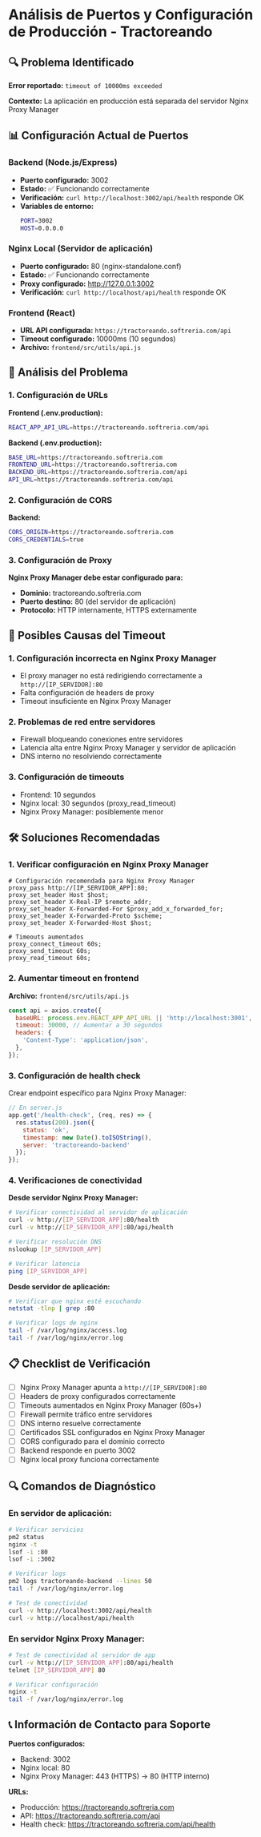 # Análisis de Puertos y Configuración de Producción - Tractoreando

## 🔍 Problema Identificado

**Error reportado:** `timeout of 10000ms exceeded`

**Contexto:** La aplicación en producción está separada del servidor Nginx Proxy Manager

## 📊 Configuración Actual de Puertos

### Backend (Node.js/Express)
- **Puerto configurado:** 3002
- **Estado:** ✅ Funcionando correctamente
- **Verificación:** `curl http://localhost:3002/api/health` responde OK
- **Variables de entorno:**
  ```bash
  PORT=3002
  HOST=0.0.0.0
  ```

### Nginx Local (Servidor de aplicación)
- **Puerto configurado:** 80 (nginx-standalone.conf)
- **Estado:** ✅ Funcionando correctamente
- **Proxy configurado:** http://127.0.0.1:3002
- **Verificación:** `curl http://localhost/api/health` responde OK

### Frontend (React)
- **URL API configurada:** `https://tractoreando.softreria.com/api`
- **Timeout configurado:** 10000ms (10 segundos)
- **Archivo:** `frontend/src/utils/api.js`

## 🚨 Análisis del Problema

### 1. Configuración de URLs

**Frontend (.env.production):**
```bash
REACT_APP_API_URL=https://tractoreando.softreria.com/api
```

**Backend (.env.production):**
```bash
BASE_URL=https://tractoreando.softreria.com
FRONTEND_URL=https://tractoreando.softreria.com
BACKEND_URL=https://tractoreando.softreria.com/api
API_URL=https://tractoreando.softreria.com/api
```

### 2. Configuración de CORS

**Backend:**
```bash
CORS_ORIGIN=https://tractoreando.softreria.com
CORS_CREDENTIALS=true
```

### 3. Configuración de Proxy

**Nginx Proxy Manager debe estar configurado para:**
- **Dominio:** tractoreando.softreria.com
- **Puerto destino:** 80 (del servidor de aplicación)
- **Protocolo:** HTTP internamente, HTTPS externamente

## 🔧 Posibles Causas del Timeout

### 1. **Configuración incorrecta en Nginx Proxy Manager**
- El proxy manager no está redirigiendo correctamente a `http://[IP_SERVIDOR]:80`
- Falta configuración de headers de proxy
- Timeout insuficiente en Nginx Proxy Manager

### 2. **Problemas de red entre servidores**
- Firewall bloqueando conexiones entre servidores
- Latencia alta entre Nginx Proxy Manager y servidor de aplicación
- DNS interno no resolviendo correctamente

### 3. **Configuración de timeouts**
- Frontend: 10 segundos
- Nginx local: 30 segundos (proxy_read_timeout)
- Nginx Proxy Manager: posiblemente menor

## 🛠️ Soluciones Recomendadas

### 1. **Verificar configuración en Nginx Proxy Manager**

```nginx
# Configuración recomendada para Nginx Proxy Manager
proxy_pass http://[IP_SERVIDOR_APP]:80;
proxy_set_header Host $host;
proxy_set_header X-Real-IP $remote_addr;
proxy_set_header X-Forwarded-For $proxy_add_x_forwarded_for;
proxy_set_header X-Forwarded-Proto $scheme;
proxy_set_header X-Forwarded-Host $host;

# Timeouts aumentados
proxy_connect_timeout 60s;
proxy_send_timeout 60s;
proxy_read_timeout 60s;
```

### 2. **Aumentar timeout en frontend**

**Archivo:** `frontend/src/utils/api.js`
```javascript
const api = axios.create({
  baseURL: process.env.REACT_APP_API_URL || 'http://localhost:3001',
  timeout: 30000, // Aumentar a 30 segundos
  headers: {
    'Content-Type': 'application/json',
  },
});
```

### 3. **Configuración de health check**

Crear endpoint específico para Nginx Proxy Manager:

```javascript
// En server.js
app.get('/health-check', (req, res) => {
  res.status(200).json({ 
    status: 'ok', 
    timestamp: new Date().toISOString(),
    server: 'tractoreando-backend'
  });
});
```

### 4. **Verificaciones de conectividad**

**Desde servidor Nginx Proxy Manager:**
```bash
# Verificar conectividad al servidor de aplicación
curl -v http://[IP_SERVIDOR_APP]:80/health
curl -v http://[IP_SERVIDOR_APP]:80/api/health

# Verificar resolución DNS
nslookup [IP_SERVIDOR_APP]

# Verificar latencia
ping [IP_SERVIDOR_APP]
```

**Desde servidor de aplicación:**
```bash
# Verificar que nginx esté escuchando
netstat -tlnp | grep :80

# Verificar logs de nginx
tail -f /var/log/nginx/access.log
tail -f /var/log/nginx/error.log
```

## 📋 Checklist de Verificación

- [ ] Nginx Proxy Manager apunta a `http://[IP_SERVIDOR]:80`
- [ ] Headers de proxy configurados correctamente
- [ ] Timeouts aumentados en Nginx Proxy Manager (60s+)
- [ ] Firewall permite tráfico entre servidores
- [ ] DNS interno resuelve correctamente
- [ ] Certificados SSL configurados en Nginx Proxy Manager
- [ ] CORS configurado para el dominio correcto
- [ ] Backend responde en puerto 3002
- [ ] Nginx local proxy funciona correctamente

## 🔍 Comandos de Diagnóstico

### En servidor de aplicación:
```bash
# Verificar servicios
pm2 status
nginx -t
lsof -i :80
lsof -i :3002

# Verificar logs
pm2 logs tractoreando-backend --lines 50
tail -f /var/log/nginx/error.log

# Test de conectividad
curl -v http://localhost:3002/api/health
curl -v http://localhost/api/health
```

### En servidor Nginx Proxy Manager:
```bash
# Test de conectividad al servidor de app
curl -v http://[IP_SERVIDOR_APP]:80/api/health
telnet [IP_SERVIDOR_APP] 80

# Verificar configuración
nginx -t
tail -f /var/log/nginx/error.log
```

## 📞 Información de Contacto para Soporte

**Puertos configurados:**
- Backend: 3002
- Nginx local: 80
- Nginx Proxy Manager: 443 (HTTPS) → 80 (HTTP interno)

**URLs:**
- Producción: https://tractoreando.softreria.com
- API: https://tractoreando.softreria.com/api
- Health check: https://tractoreando.softreria.com/api/health